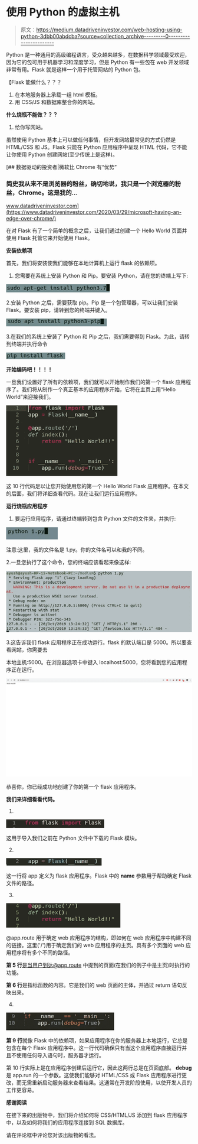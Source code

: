 # 使用 Python 的虚拟主机

> 原文：<https://medium.datadriveninvestor.com/web-hosting-using-python-3dbb00abdcba?source=collection_archive---------0----------------------->

Python 是一种通用的高级编程语言，受众越来越多，在数据科学领域最受欢迎，因为它的包可用于机器学习和深度学习，但是 Python 有一些包在 web 开发领域非常有用。Flask 就是这样一个用于托管网站的 Python 包。

【Flask 能做什么？？？

1.  在本地服务器上承载一组 html 模板。
2.  用 CSS/JS 和数据库整合你的网站。

**什么烧瓶不能做？？？**

1.  给你写网站。

虽然使用 Python 基本上可以做任何事情，但开发网站最常见的方式仍然是 HTML/CSS 和 JS。Flask 只能在 Python 应用程序中呈现 HTML 代码，它不能让你使用 Python 创建网站(至少传统上是这样)。

[](https://www.datadriveninvestor.com/2020/03/29/microsoft-having-an-edge-over-chrome/) [## 数据驱动的投资者|微软比 Chrome 有“优势”

### 简史我从来不是浏览器的粉丝，确切地说，我只是一个浏览器的粉丝，Chrome。这是我的…

www.datadriveninvestor.com](https://www.datadriveninvestor.com/2020/03/29/microsoft-having-an-edge-over-chrome/) 

在对 Flask 有了一个简单的概念之后，让我们通过创建一个 Hello World 页面并使用 Flask 托管它来开始使用 Flask。

**安装依赖项**

首先，我们将安装使我们能够在本地计算机上运行 flask 的依赖项。

1.  您需要在系统上安装 Python 和 Pip。要安装 Python，请在您的终端上写下:

![](img/73104091557c130f71199429a212f529.png)

2.安装 Python 之后，需要获取 pip。Pip 是一个包管理器，可以让我们安装 Flask。要安装 pip，请转到您的终端并键入。

![](img/bc574ecf278fa5eff1ec14786c97eec6.png)

3.在我们的系统上安装了 Python 和 Pip 之后，我们需要得到 Flask。为此，请转到终端并执行命令

![](img/5197d15f187fd89ce3117b2f294533df.png)

**开始编码吧！！！！**

一旦我们设置好了所有的依赖项，我们就可以开始制作我们的第一个 flask 应用程序了。我们将从制作一个真正基本的应用程序开始，它将在主页上用“Hello World”来迎接我们。

![](img/65ed48e972fa1e82a5bd581e1e40523b.png)

这 10 行代码足以让您开始使用您的第一个 Hello World Flask 应用程序。在本文的后面，我们将详细查看代码。现在让我们运行应用程序。

**运行烧瓶应用程序**

1.  要运行应用程序，请通过终端转到包含 Python 文件的文件夹，并执行:

![](img/b2c4a4e59e0ff0ab9be625b54d7c6773.png)

注意:这里，我的文件名是 1.py。你的文件名可以和我的不同。

2.一旦您执行了这个命令，您的终端应该看起来像这样:

![](img/057dc137a7e6d93309161b715fc9c99a.png)

3.这告诉我们 flask 应用程序正在成功运行。flask 的默认端口是 5000。所以要查看网站，你需要去

本地主机:5000。在浏览器选项卡中键入 localhost:5000，您将看到您的应用程序正在运行。

![](img/ce4fe0c8108c17d2ee04bcdd6e455520.png)

恭喜你，你已经成功地创建了你的第一个 flask 应用程序。

**我们来详细看看代码。**

1.

![](img/d25788e2dc5bdad2c4827077f66879df.png)

这用于导入我们之前在 Python 文件中下载的 Flask 模块。

2.

![](img/c8472daf39c5d5f6ab7fad2ab692ba8b.png)

这一行将 app 定义为 flask 应用程序。Flask 中的 __name__ 参数用于帮助确定 Flask 文件的路径。

3.

![](img/0ec75d244fc4c811286b8ae82fa81d1a.png)

@app.route 用于确定 web 应用程序的结构，即如何在 web 应用程序中构建不同的链接。这里('/')用于确定我们的 web 应用程序的主页。具有多个页面的 web 应用程序将有多个不同的路径。

**第 5 行**是当用户到达@app.route 中提到的页面(在我们的例子中是主页)时执行的功能。

**第 6 行**是指标函数的内容。它是我们的 web 页面的主体，并通过 return 语句反映出来。

4.

![](img/277a313323d1c9f125a2a73ca1420733.png)

**第 9 行**就像 Flask 中的依赖项，如果应用程序在你的服务器上本地运行，它总是包含在每个 Flask 应用程序中。这一行代码确保只有当这个应用程序直接运行并且不使用任何导入语句时，服务器才运行。

第 10 行实际上是在应用程序创建后运行它，因此这两行总是在页面底部。 **debug** 是 app.run 的一个参数。这使我们能够对 HTML/CSS 或 Flask 应用程序进行更改，而无需重新启动服务器来查看结果。这通常在开发阶段使用，以使开发人员的工作更容易。

**感谢阅读**

在接下来的出版物中，我们将介绍如何将 CSS/HTML/JS 添加到 flask 应用程序中，以及如何将我们的应用程序连接到 SQL 数据库。

请在评论框中评论您对该出版物的看法。